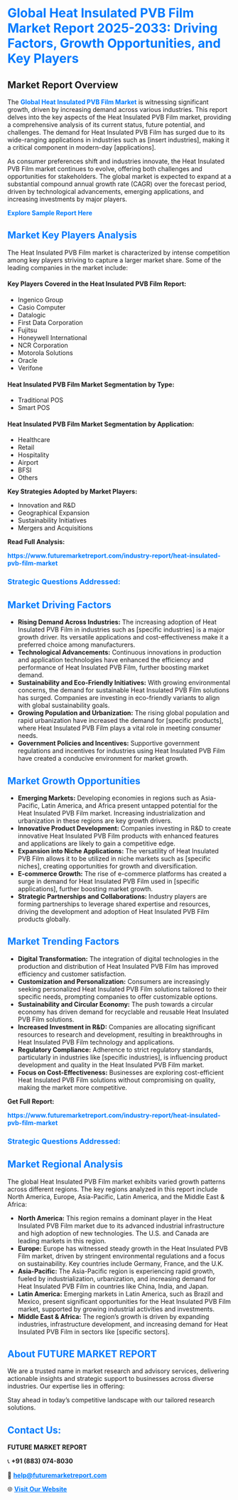<h1 style="color: #007BFF;">Global Heat Insulated PVB Film Market Report 2025-2033: Driving Factors, Growth Opportunities, and Key Players</h1>

<section id="overview">
<h2>Market Report Overview</h2>
<p>The <a href="https://www.futuremarketreport.com/industry-report/heat-insulated-pvb-film-market" style="color: #007BFF; text-decoration: none;"><strong>Global Heat Insulated PVB Film Market</strong></a> is witnessing significant growth, driven by increasing demand across various industries. This report delves into the key aspects of the Heat Insulated PVB Film market, providing a comprehensive analysis of its current status, future potential, and challenges. The demand for Heat Insulated PVB Film has surged due to its wide-ranging applications in industries such as [insert industries], making it a critical component in modern-day [applications].</p>
<p>As consumer preferences shift and industries innovate, the Heat Insulated PVB Film market continues to evolve, offering both challenges and opportunities for stakeholders. The global market is expected to expand at a substantial compound annual growth rate (CAGR) over the forecast period, driven by technological advancements, emerging applications, and increasing investments by major players.</p>
</section>

<section id="overview">
<p><a href="https://www.futuremarketreport.com/request-sample/reportId=35930" style="color: #007BFF; text-decoration: none;"><strong>Explore Sample Report Here</strong></a></p>
</section>

<section id="key-players">
<h2 style="color: #007BFF;">Market Key Players Analysis</h2>
<p>The Heat Insulated PVB Film market is characterized by intense competition among key players striving to capture a larger market share. Some of the leading companies in the market include:</p>
<h4>Key Players Covered in the Heat Insulated PVB Film Report:</h4>
<ul><li>Ingenico Group</li><li>Casio Computer</li><li>Datalogic</li><li>First Data Corporation</li><li>Fujitsu</li><li>Honeywell International</li><li>NCR Corporation</li><li>Motorola Solutions</li><li>Oracle</li><li>Verifone</li></ul>
<h4>Heat Insulated PVB Film Market Segmentation by Type:</h4>
<ul><li>Traditional POS</li><li>Smart POS</li></ul>

<h4>Heat Insulated PVB Film Market Segmentation by Application:</h4>
<ul><li>Healthcare</li><li>Retail</li><li>Hospitality</li><li>Airport</li><li>BFSI</li><li>Others</li></ul>
<p><strong>Key Strategies Adopted by Market Players:</strong></p>
<ul>
<li>Innovation and R&D</li>
<li>Geographical Expansion</li>
<li>Sustainability Initiatives</li>
<li>Mergers and Acquisitions</li>
</ul>
</section>

<section>
<p><strong>Read Full Analysis: </strong></p><a href="https://www.futuremarketreport.com/industry-report/heat-insulated-pvb-film-market" style="color: #007BFF; text-decoration: none;"><strong>https://www.futuremarketreport.com/industry-report/heat-insulated-pvb-film-market</strong></a>
<h3 style="color: #007BFF;">Strategic Questions Addressed:</h3>
</section>

<section id="driving-factors">
<h2 style="color: #007BFF;">Market Driving Factors</h2>
<ul>
<li><strong>Rising Demand Across Industries:</strong> The increasing adoption of Heat Insulated PVB Film in industries such as [specific industries] is a major growth driver. Its versatile applications and cost-effectiveness make it a preferred choice among manufacturers.</li>
<li><strong>Technological Advancements:</strong> Continuous innovations in production and application technologies have enhanced the efficiency and performance of Heat Insulated PVB Film, further boosting market demand.</li>
<li><strong>Sustainability and Eco-Friendly Initiatives:</strong> With growing environmental concerns, the demand for sustainable Heat Insulated PVB Film solutions has surged. Companies are investing in eco-friendly variants to align with global sustainability goals.</li>
<li><strong>Growing Population and Urbanization:</strong> The rising global population and rapid urbanization have increased the demand for [specific products], where Heat Insulated PVB Film plays a vital role in meeting consumer needs.</li>
<li><strong>Government Policies and Incentives:</strong> Supportive government regulations and incentives for industries using Heat Insulated PVB Film have created a conducive environment for market growth.</li>
</ul>
</section>

<section id="growth-opportunities">
<h2 style="color: #007BFF;">Market Growth Opportunities</h2>
<ul>
<li><strong>Emerging Markets:</strong> Developing economies in regions such as Asia-Pacific, Latin America, and Africa present untapped potential for the Heat Insulated PVB Film market. Increasing industrialization and urbanization in these regions are key growth drivers.</li>
<li><strong>Innovative Product Development:</strong> Companies investing in R&D to create innovative Heat Insulated PVB Film products with enhanced features and applications are likely to gain a competitive edge.</li>
<li><strong>Expansion into Niche Applications:</strong> The versatility of Heat Insulated PVB Film allows it to be utilized in niche markets such as [specific niches], creating opportunities for growth and diversification.</li>
<li><strong>E-commerce Growth:</strong> The rise of e-commerce platforms has created a surge in demand for Heat Insulated PVB Film used in [specific applications], further boosting market growth.</li>
<li><strong>Strategic Partnerships and Collaborations:</strong> Industry players are forming partnerships to leverage shared expertise and resources, driving the development and adoption of Heat Insulated PVB Film products globally.</li>
</ul>
</section>

<section id="trending-factors">
<h2 style="color: #007BFF;">Market Trending Factors</h2>
<ul>
<li><strong>Digital Transformation:</strong> The integration of digital technologies in the production and distribution of Heat Insulated PVB Film has improved efficiency and customer satisfaction.</li>
<li><strong>Customization and Personalization:</strong> Consumers are increasingly seeking personalized Heat Insulated PVB Film solutions tailored to their specific needs, prompting companies to offer customizable options.</li>
<li><strong>Sustainability and Circular Economy:</strong> The push towards a circular economy has driven demand for recyclable and reusable Heat Insulated PVB Film solutions.</li>
<li><strong>Increased Investment in R&D:</strong> Companies are allocating significant resources to research and development, resulting in breakthroughs in Heat Insulated PVB Film technology and applications.</li>
<li><strong>Regulatory Compliance:</strong> Adherence to strict regulatory standards, particularly in industries like [specific industries], is influencing product development and quality in the Heat Insulated PVB Film market.</li>
<li><strong>Focus on Cost-Effectiveness:</strong> Businesses are exploring cost-efficient Heat Insulated PVB Film solutions without compromising on quality, making the market more competitive.</li>
</ul>
</section>

<section>
<p><strong>Get Full Report: </strong></p><a href="https://www.futuremarketreport.com/industry-report/heat-insulated-pvb-film-market" style="color: #007BFF; text-decoration: none;"><strong>https://www.futuremarketreport.com/industry-report/heat-insulated-pvb-film-market</strong></a>
<h3 style="color: #007BFF;">Strategic Questions Addressed:</h3>
</section>


<section id="regional-analysis">
<h2 style="color: #007BFF;">Market Regional Analysis</h2>
<p>The global Heat Insulated PVB Film market exhibits varied growth patterns across different regions. The key regions analyzed in this report include North America, Europe, Asia-Pacific, Latin America, and the Middle East & Africa:</p>
<ul>
<li><strong>North America:</strong> This region remains a dominant player in the Heat Insulated PVB Film market due to its advanced industrial infrastructure and high adoption of new technologies. The U.S. and Canada are leading markets in this region.</li>
<li><strong>Europe:</strong> Europe has witnessed steady growth in the Heat Insulated PVB Film market, driven by stringent environmental regulations and a focus on sustainability. Key countries include Germany, France, and the U.K.</li>
<li><strong>Asia-Pacific:</strong> The Asia-Pacific region is experiencing rapid growth, fueled by industrialization, urbanization, and increasing demand for Heat Insulated PVB Film in countries like China, India, and Japan.</li>
<li><strong>Latin America:</strong> Emerging markets in Latin America, such as Brazil and Mexico, present significant opportunities for the Heat Insulated PVB Film market, supported by growing industrial activities and investments.</li>
<li><strong>Middle East & Africa:</strong> The region’s growth is driven by expanding industries, infrastructure development, and increasing demand for Heat Insulated PVB Film in sectors like [specific sectors].</li>
</ul>
</section>

<footer>
<h2 style="color: #007BFF;">About FUTURE MARKET REPORT</h2>
<p>We are a trusted name in market research and advisory services, delivering actionable insights and strategic support to businesses across diverse industries. Our expertise lies in offering:</p>

<p>Stay ahead in today’s competitive landscape with our tailored research solutions.</p>

<h2 style="color: #007BFF;">Contact Us:</h2>
<p><strong>FUTURE MARKET REPORT</strong></p>
<p>📞 <strong>+91 (883) 074-8030</strong></p>
<p>📧 <strong><a href="mailto:help@futuremarketreport.com" style="color: #007BFF;">help@futuremarketreport.com</a></strong></p>
<p>🌐 <strong><a href="https://www.futuremarketreport.com/" style="color: #007BFF;">Visit Our Website</a></strong></p>
</footer>
